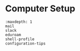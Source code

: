 # Computer Setup

```{toctree}
:maxdepth: 1
mail
slack
eduroam
shell-profile
configuration-tips
```
